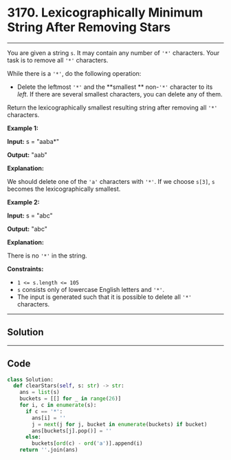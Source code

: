 # 3170. Lexicographically Minimum String After Removing Stars

---

You are given a string `s`. It may contain any number of `'*'` characters. Your task is to remove all `'*'` characters.

While there is a `'*'`, do the following operation:

  * Delete the leftmost `'*'` and the **smallest ** non-`'*'` character to its _left_. If there are several smallest characters, you can delete any of them.



Return the lexicographically smallest resulting string after removing all `'*'` characters.

 

**Example 1:**

**Input:** s = "aaba*"

**Output:** "aab"

**Explanation:**

We should delete one of the `'a'` characters with `'*'`. If we choose `s[3]`, `s` becomes the lexicographically smallest.

**Example 2:**

**Input:** s = "abc"

**Output:** "abc"

**Explanation:**

There is no `'*'` in the string.

 

**Constraints:**

  * `1 <= s.length <= 105`
  * `s` consists only of lowercase English letters and `'*'`.
  * The input is generated such that it is possible to delete all `'*'` characters.

---

## Solution



---

## Code
```python
class Solution:
  def clearStars(self, s: str) -> str:
    ans = list(s)
    buckets = [[] for _ in range(26)]
    for i, c in enumerate(s):
      if c == '*':
        ans[i] = ''
        j = next(j for j, bucket in enumerate(buckets) if bucket)
        ans[buckets[j].pop()] = ''
      else:
        buckets[ord(c) - ord('a')].append(i)
    return ''.join(ans)
```